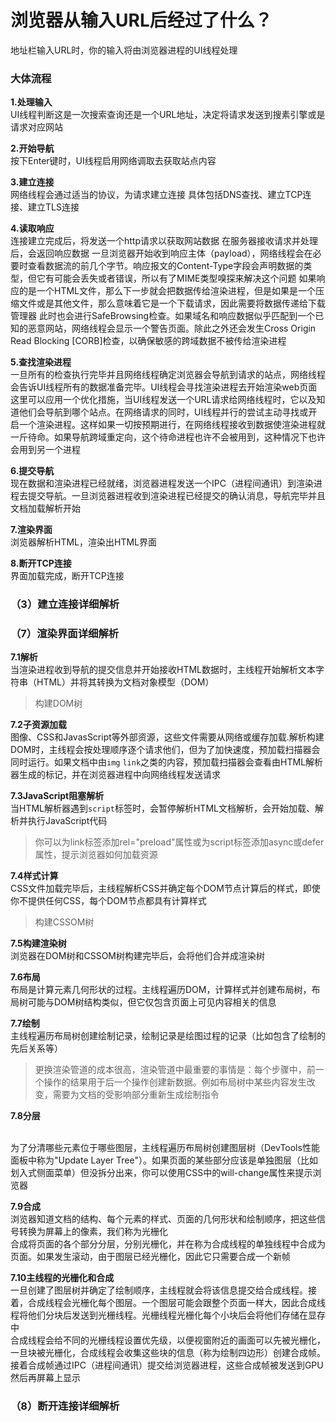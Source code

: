 # 浏览器从输入URL后经过了什么？

地址栏输入URL时，你的输入将由浏览器进程的UI线程处理

### 大体流程

**1.处理输入**
<br/>
UI线程判断这是一次搜索查询还是一个URL地址，决定将请求发送到搜素引擎或是请求对应网站

**2.开始导航**
<br/>
按下Enter键时，UI线程启用网络调取去获取站点内容

**3.建立连接**
<br/>
网络线程会通过适当的协议，为请求建立连接
具体包括DNS查找、建立TCP连接、建立TLS连接

**4.读取响应**
<br/>
连接建立完成后，将发送一个http请求以获取网站数据
在服务器接收请求并处理后，会返回响应数据
一旦浏览器开始收到响应主体（payload），网络线程会在必要时查看数据流的前几个字节。响应报文的Content-Type字段会声明数据的类型，但它有可能会丢失或者错误，所以有了MIME类型嗅探来解决这个问题
如果响应的是一个HTML文件，那么下一步就会把数据传给渲染进程，但是如果是一个压缩文件或是其他文件，那么意味着它是一个下载请求，因此需要将数据传递给下载管理器
此时也会进行SafeBrowsing检查。如果域名和响应数据似乎匹配到一个已知的恶意网站，网络线程会显示一个警告页面。除此之外还会发生Cross Origin Read Blocking [CORB]检查，以确保敏感的跨域数据不被传给渲染进程

**5.查找渲染进程**
<br/>
一旦所有的检查执行完毕并且网络线程确定浏览器会导航到请求的站点，网络线程会告诉UI线程所有的数据准备完毕。UI线程会寻找渲染进程去开始渲染web页面
这里可以应用一个优化措施，当UI线程发送一个URL请求给网络线程时，它以及知道他们会导航到哪个站点。在网络请求的同时，UI线程并行的尝试主动寻找或开启一个渲染进程。这样如果一切按预期进行，在网络线程接收到数据使渲染进程就一斤待命。如果导航跨域重定向，这个待命进程也许不会被用到，这种情况下也许会用到另一个进程

**6.提交导航**
<br/>
现在数据和渲染进程已经就绪，浏览器进程发送一个IPC（进程间通讯）到渲染进程去提交导航。一旦浏览器进程收到渲染进程已经提交的确认消息，导航完毕并且文档加载解析开始

**7.渲染界面**
<br/>
浏览器解析HTML，渲染出HTML界面

**8.断开TCP连接**
<br/>
界面加载完成，断开TCP连接

### （3）建立连接详细解析

### （7）渲染界面详细解析

**7.1解析**
<br/>
当渲染进程收到导航的提交信息并开始接收HTML数据时，主线程开始解析文本字符串（HTML）并将其转换为文档对象模型（DOM）

> 构建DOM树

**7.2子资源加载**
<br/>
图像、CSS和JavasScript等外部资源，这些文件需要从网络或缓存加载.解析构建DOM时，主线程会按处理顺序逐个请求他们，但为了加快速度，预加载扫描器会同时运行。如果文档中由`img` `link`之类的内容，预加载扫描器会查看由HTML解析器生成的标记，并在浏览器进程中向网络线程发送请求

**7.3JavaScript阻塞解析**
<br/>
当HTML解析器遇到`script`标签时，会暂停解析HTML文档解析，会开始加载、解析并执行JavaScript代码

> 你可以为link标签添加rel="preload"属性或为script标签添加async或defer属性，提示浏览器如何加载资源

**7.4样式计算**
<br/>
CSS文件加载完毕后，主线程解析CSS并确定每个DOM节点计算后的样式，即使你不提供任何CSS，每个DOM节点都具有计算样式

> 构建CSSOM树

**7.5构建渲染树**
<br/>
浏览器在DOM树和CSSOM树构建完毕后，会将他们合并成渲染树

**7.6布局**
<br/>
布局是计算元素几何形状的过程。主线程遍历DOM，计算样式并创建布局树，布局树可能与DOM树结构类似，但它仅包含页面上可见内容相关的信息

**7.7绘制**
<br/>
主线程遍历布局树创建绘制记录，绘制记录是绘图过程的记录（比如包含了绘制的先后关系等）

> 更换渲染管道的成本很高，渲染管道中最重要的事情是：每个步骤中，前一个操作的结果用于后一个操作创建新数据。例如布局树中某些内容发生改变，需要为文档的受影响部分重新生成绘制指令

**7.8分层**

<br/>
为了分清哪些元素位于哪些图层，主线程遍历布局树创建图层树（DevTools性能面板中称为"Update Layer Tree"）。如果页面的某些部分应该是单独图层（比如划入式侧面菜单）但没拆分出来，你可以使用CSS中的will-change属性来提示浏览器

**7.9合成**
<br/>
浏览器知道文档的结构、每个元素的样式、页面的几何形状和绘制顺序，把这些信号转换为屏幕上的像素，我们称为光栅化
<br/>
合成将页面的各个部分分层，分别光栅化，并在称为合成线程的单独线程中合成为页面。如果发生滚动，由于图层已经光栅化，因此它只需要合成一个新帧

**7.10主线程的光栅化和合成**
<br/>
一旦创建了图层树并确定了绘制顺序，主线程就会将该信息提交给合成线程。接着，合成线程会光栅化每个图层。一个图层可能会跟整个页面一样大，因此合成线程将他们分块后发送到光栅线程。光栅线程光栅化每个小块后会将他们存储在显存中
<br/>
合成线程会给不同的光栅线程设置优先级，以便视窗附近的画面可以先被光栅化，一旦块被光栅化，合成线程会收集这些块的信息（称为绘制四边形）创建合成帧。
接着合成帧通过IPC（进程间通讯）提交给浏览器进程，这些合成帧被发送到GPU然后再屏幕上显示
    

### （8）断开连接详细解析

